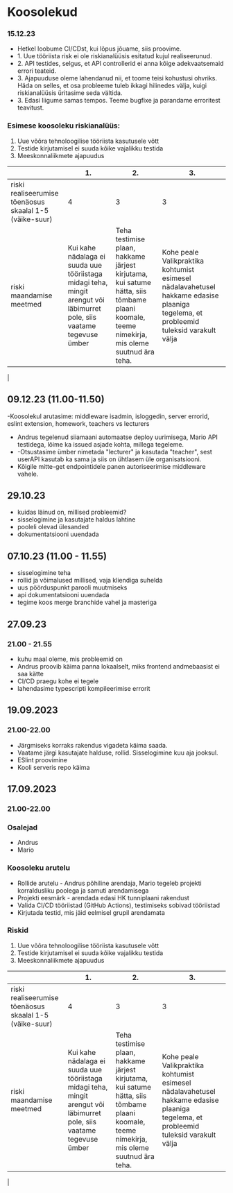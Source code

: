 # Koosolekud

### 15.12.23
<ul>
  <li>Hetkel loobume CI/CDst, kui lõpus jõuame, siis proovime.</li> 
  <li>1. Uue tööriista risk ei ole riskianalüüsis esitatud kujul realiseerunud. </li>
  <li>2. API testides, selgus, et API controllerid ei anna kõige adekvaatsemaid errori teateid.</li>
  <li>3. Ajapuuduse oleme lahendanud nii, et toome teisi kohustusi ohvriks. Häda on selles, et osa probleeme tuleb ikkagi hilinedes välja, kuigi riskianalüüsis üritasime seda vältida.</li>
  <li>3. Edasi liigume samas tempos. Teeme bugfixe ja parandame erroritest teavitust.</li>
  
  
</ul>

### Esimese koosoleku riskianalüüs:
<ol>
  <li>Uue võõra tehnoloogilise tööriista kasutusele võtt</li>
  <li>Testide kirjutamisel ei suuda kõike vajalikku testida</lip>
  <li>Meeskonnaliikmete ajapuudus</li>
</ol>
     
  |    | 1. | 2. | 3. |
  | --------------- | ------------------ |----------- | ----------- | 
  | riski realiseerumise tõenäosus skaalal 1-5 (väike-suur)   | 4 | 3 | 3  |
  | riski maandamise meetmed  |Kui kahe nädalaga ei suuda uue tööriistaga midagi teha, mingit arengut või läbimurret pole, siis vaatame tegevuse ümber |Teha testimise plaan, hakkame järjest kirjutama, kui satume hätta, siis tõmbame plaani koomale, teeme nimekirja, mis oleme suutnud ära teha.  |Kohe peale Valikpraktika kohtumist esimesel nädalavahetusel hakkame edasise plaaniga tegelema, et probleemid tuleksid varakult välja
 |

## 09.12.23 (11.00-11.50)
 -Koosolekul arutasime: middleware isadmin, isloggedin, server errorid, eslint extension, homework, teachers vs lecturers
- Andrus tegelenud siiamaani automaatse deploy uurimisega, Mario API testidega, lõime ka issued asjade kohta, millega tegeleme.
- -Otsustasime ümber nimetada "lecturer" ja kasutada "teacher", sest userAPI kasutab ka sama ja siis on ühtlasem üle organisatsiooni.
-  Kõigile mitte-get endpointidele panen autoriseerimise middleware vahele.
## 29.10.23 
- kuidas läinud on, millised probleemid?
- sisselogimine ja kasutajate haldus lahtine
- pooleli olevad ülesanded
- dokumentatsiooni uuendada

## 07.10.23 (11.00 - 11.55)
- sisselogimine teha
- rollid ja võimalused millised, vaja kliendiga suhelda
- uus pöörduspunkt parooli muutmiseks
- api dokumentatsiooni uuendada
- tegime koos merge branchide vahel ja masteriga

## 27.09.23
### 21.00 - 21.55
- kuhu maal oleme, mis probleemid on
- Andrus proovib käima panna lokaalselt, miks frontend andmebaasist ei saa kätte
- CI/CD praegu kohe ei tegele
- lahendasime typescripti kompileerimise errorit

## 19.09.2023
### 21.00-22.00
<ul>
  <li>Järgmiseks korraks rakendus vigadeta käima saada.</li> 
  <li>Vaatame järgi kasutajate halduse, rollid. Sisselogimine kuu aja jooksul.</li>
  <li>ESlint proovimine</li>
  <li>Kooli serveris repo käima</li>
  
</ul>


## 17.09.2023
### 21.00-22.00
### Osalejad
<ul>
  <li>Andrus</li>
  <li>Mario</li>
</ul>

### Koosoleku arutelu
<ul>
  <li>Rollide arutelu - Andrus põhiline arendaja, Mario tegeleb projekti korraldusliku poolega ja samuti arendamisega</li> 
  <li>Projekti eesmärk - arendada edasi HK tunniplaani rakendust</li>
  <li>Valida CI/CD tööriistad (GitHub Actions), testimiseks sobivad tööriistad</li>
  <li>Kirjutada testid, mis jäid eelmisel grupil arendamata</li>
  
</ul>

### Riskid
<ol>
  <li>Uue võõra tehnoloogilise tööriista kasutusele võtt</li>
  <li>Testide kirjutamisel ei suuda kõike vajalikku testida</lip>
  <li>Meeskonnaliikmete ajapuudus</li>
</ol>
     
  |    | 1. | 2. | 3. |
  | --------------- | ------------------ |----------- | ----------- | 
  | riski realiseerumise tõenäosus skaalal 1-5 (väike-suur)   | 4 | 3 | 3  |
  | riski maandamise meetmed  |Kui kahe nädalaga ei suuda uue tööriistaga midagi teha, mingit arengut või läbimurret pole, siis vaatame tegevuse ümber |Teha testimise plaan, hakkame järjest kirjutama, kui satume hätta, siis tõmbame plaani koomale, teeme nimekirja, mis oleme suutnud ära teha.  |Kohe peale Valikpraktika kohtumist esimesel nädalavahetusel hakkame edasise plaaniga tegelema, et probleemid tuleksid varakult välja
 |
